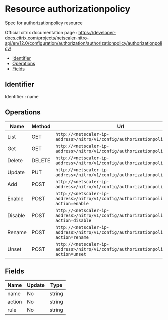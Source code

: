 # Resource authorizationpolicy

Spec for authorizationpolicy resource

Official citrix documentation page : https://developer-docs.citrix.com/projects/netscaler-nitro-api/en/12.0/configuration/authorization/authorizationpolicy/authorizationpolicy/

- [Identifier](#identifier)
- [Operations](#operations)
- [Fields](#fields)

## Identifier

Identifier : name

## Operations

| Name | Method | Url |
|----|----|----|
| List | GET | `http://<netscaler-ip-address>/nitro/v1/config/authorizationpolicy` |
| Get | GET | `http://<netscaler-ip-address>/nitro/v1/config/authorizationpolicy/<name>` |
| Delete | DELETE | `http://<netscaler-ip-address>/nitro/v1/config/authorizationpolicy/<name>` |
| Update | PUT | `http://<netscaler-ip-address>/nitro/v1/config/authorizationpolicy` |
| Add | POST | `http://<netscaler-ip-address>/nitro/v1/config/authorizationpolicy` |
| Enable | POST | `http://<netscaler-ip-address>/nitro/v1/config/authorizationpolicy?action=enable` |
| Disable | POST | `http://<netscaler-ip-address>/nitro/v1/config/authorizationpolicy?action=disable` |
| Rename | POST | `http://<netscaler-ip-address>/nitro/v1/config/authorizationpolicy?action=rename` |
| Unset | POST | `http://<netscaler-ip-address>/nitro/v1/config/authorizationpolicy?action=unset` |

## Fields

| Name | Update | Type |
|----|----|----|
| name | No | string |
| action | No | string |
| rule | No | string |

